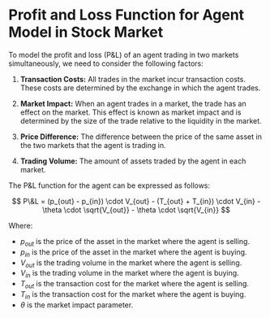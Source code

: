 

# Profit and Loss Function for Agent Model in Stock Market

To model the profit and loss (P&L) of an agent trading in two markets simultaneously, we need to consider the following factors:

1. **Transaction Costs:** All trades in the market incur transaction costs. These costs are determined by the exchange in which the agent trades. 

2. **Market Impact:** When an agent trades in a market, the trade has an effect on the market. This effect is known as market impact and is determined by the size of the trade relative to the liquidity in the market.

3. **Price Difference:** The difference between the price of the same asset in the two markets that the agent is trading in.

4. **Trading Volume:** The amount of assets traded by the agent in each market.

The P&L function for the agent can be expressed as follows: 

$$ P\&L = (p_{out} - p_{in}) \cdot V_{out} - (T_{out} + T_{in}) \cdot V_{in} - \theta \cdot \sqrt{V_{out}} - \theta \cdot \sqrt{V_{in}} $$

Where: 

- $p_{out}$ is the price of the asset in the market where the agent is selling. 
- $p_{in}$ is the price of the asset in the market where the agent is buying.
- $V_{out}$ is the trading volume in the market where the agent is selling.
- $V_{in}$ is the trading volume in the market where the agent is buying.
- $T_{out}$ is the transaction cost for the market where the agent is selling.
- $T_{in}$ is the transaction cost for the market where the agent is buying.
- $\theta$ is the market impact parameter.
